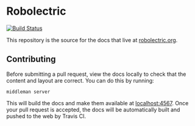 # Robolectric

[![Build Status](https://secure.travis-ci.org/erd/robolectric.github.io.png?branch=source)](http://travis-ci.org/erd/robolectric.github.io)

This repository is the source for the docs that live at [robolectric.org](http://robolectric.org).

## Contributing

Before submitting a pull request, view the docs locally to check that the content and
layout are correct. You can do this by running:

    middleman server
  
This will build the docs and make them available at [localhost:4567](http://localhost:4567). Once
your pull request is accepted, the docs will be automatically built and pushed to the web by
Travis CI.

